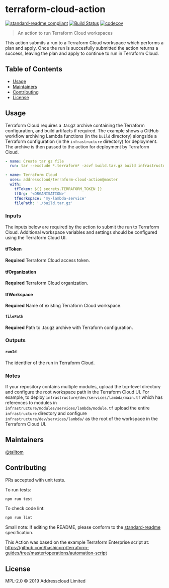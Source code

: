 # terraform-cloud-action

[![standard-readme compliant](https://img.shields.io/badge/standard--readme-OK-green.svg?style=flat-square)](https://github.com/RichardLitt/standard-readme) [![Build Status](https://img.shields.io/endpoint.svg?url=https%3A%2F%2Factions-badge.atrox.dev%2Faddresscloud%2Fterraform-cloud-action%2Fbadge%3Fref%3Dmaster&style=flat-square)](https://actions-badge.atrox.dev/addresscloud/terraform-cloud-action/goto?ref=master) [![codecov](https://codecov.io/gh/addresscloud/terraform-cloud-action/branch/master/graph/badge.svg)](https://codecov.io/gh/addresscloud/terraform-cloud-action)

> An action to run Terraform Cloud workspaces

This action submits a run to a Terraform Cloud workspace which performs a plan and apply. Once the run is succesfully submitted the action returns a success, leaving the plan and apply to continue to run in Terraform Cloud.

## Table of Contents

- [Usage](#usage)
- [Maintainers](#maintainers)
- [Contributing](#contributing)
- [License](#license)

## Usage

Terraform Cloud requires a .tar.gz archive containing the Terraform configuration, and build artifacts if required. The example shows a GitHub workflow archiving Lambda functions (in the `build` directory) alongside a Terraform configuration (in the `infrastructure` directory) for deployment. The archive is then passed to the action for deployment by Terraform Cloud.

```yml
- name: Create tar gz file
  run: tar --exclude *.terraform* -zcvf build.tar.gz build infrastructure

- name: Terraform Cloud
  uses: addresscloud/terraform-cloud-action@master
  with:
    tfToken: ${{ secrets.TERRAFORM_TOKEN }}
    tfOrg: '<ORGANISATION>'
    tfWorkspace: 'my-lambda-service'
    filePath: './build.tar.gz'
```

### Inputs

The inputs below are required by the action to submit the run to Terraform Cloud. Additional workspace variables and settings should be configured using the Terraform Cloud UI. 

#### tfToken
 
**Required** Terraform Cloud access token.

#### tfOrganization

**Required** Terraform Cloud organization.

#### tfWorkspace

**Required** Name of existing Terraform Cloud workspace.

#### `filePath`

**Required** Path to .tar.gz archive with Terraform configuration.

### Outputs

#### `runId` 

The identfier of the run in Terraform Cloud.

### Notes

If your repository contains multiple modules, upload the top-level directory and configure the root workspace path in the Terraform Cloud UI. For example, to deploy 
`infrastructure/dev/services/lambda/main.tf` which has references to modules in `infrastructure/modules/services/lambda/module.tf` upload the entire `infrastructure` directory and configure `infrastructure/dev/services/lambda/` as the root of the workspace in the Terraform Cloud UI.

## Maintainers

[@talltom](https://github.com/talltom)

## Contributing

PRs accepted with unit tests.

To run tests:

```sh
npm run test
```

To check code lint:

```sh
npm run lint
```

Small note: If editing the README, please conform to the [standard-readme](https://github.com/RichardLitt/standard-readme) specification.

This Action was based on the example Terraform Enterprise script at: https://github.com/hashicorp/terraform-guides/tree/master/operations/automation-script

## License

MPL-2.0 © 2019 Addresscloud Limited

